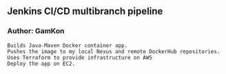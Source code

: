 ## Jenkins CI/CD multibranch pipeline
### Author: GamKon

    Builds Java-Maven Docker container app. 
    Pushes the image to my local Nexus and remote DockerHub repositories.
    Uses Terraform to provide infrastructure on AWS
    Deploy the app on EC2.
